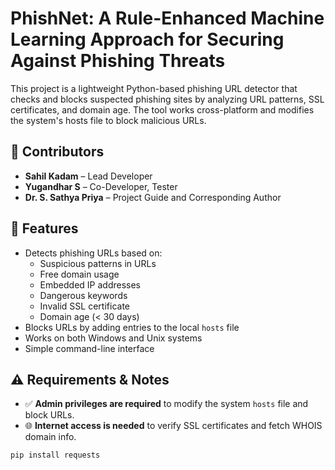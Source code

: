 # PhishNet: A Rule-Enhanced Machine Learning Approach for Securing Against Phishing Threats

This project is a lightweight Python-based phishing URL detector that checks and blocks suspected phishing sites by analyzing URL patterns, SSL certificates, and domain age. The tool works cross-platform and modifies the system's hosts file to block malicious URLs.
## 🙌 Contributors

- **Sahil Kadam** – Lead Developer  
- **Yugandhar S** – Co-Developer, Tester  
- **Dr. S. Sathya Priya** – Project Guide and Corresponding Author  

## 🚀 Features

- Detects phishing URLs based on:
  - Suspicious patterns in URLs
  - Free domain usage
  - Embedded IP addresses
  - Dangerous keywords
  - Invalid SSL certificate
  - Domain age (< 30 days)
- Blocks URLs by adding entries to the local `hosts` file
- Works on both Windows and Unix systems
- Simple command-line interface
## ⚠️ Requirements & Notes

- ✅ **Admin privileges are required** to modify the system `hosts` file and block URLs.
- 🌐 **Internet access is needed** to verify SSL certificates and fetch WHOIS domain info.

```bash
pip install requests
